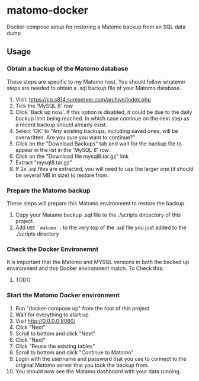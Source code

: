 # matomo-docker
Docker-compose setup for restoring a Matomo backup from an SQL data dump

## Usage

### Obtain a backup of the Matomo database
These steps are specific to my Matomo host. You should follow whatever steps are needed to obtain a .sql backup file of your Matomo database.

1. Visit: https://cp.s814.sureserver.com/archive/index.php
2. Tick the 'MySQL 8' row
3. Click 'Back up now'. If this option is disabled, it could be due to the daily backup limit being reached. In which case continue on the next step as a recent backup should already exist.
4. Select 'OK' to "Any existing backups, including saved ones, will be overwritten. Are you sure you want to continue?"
5. Click on the "Download Backups" tab and wait for the backup file to appear in the list in the 'MySQL 8' row.
6. Click on the "Download file mysql8.tar.gz" link
7. Extract "mysql8.tar.gz"
8. If 2x .sql files are extracted, you will need to use the larger one (it should be several MB in size) to restore from.

### Prepare the Matomo backup
These steps will prepare this Matomo environment to restore the backup.

1. Copy your Matamo backup .sql file to the ./scripts dircectory of this project. 
2. Add ``USE `matomo`;`` to the very top of the .sql file you just added to the ./scripts directory

### Check the Docker Environemnt
It is important that the Matomo and MYSQL versions in both the backed up environment and this Docker environment match. To Check this:

1. TODO

### Start the Matomo Docker environment

1. Run "docker-compose up" from the root of this project
2. Wait for everything to start up
3. Visit http://0.0.0.0:8080/
4. Click "Next"
5. Scroll to bottom and click "Next"
6. Click "Next"
7. Click "Reuse the existing tables"
8. Scroll to bottom and click "Continue to Matomo"
9. Login with the username and password that you use to connect to the original Matomo server that you took the backup from.
10. You should now see the Matamo dashboard with your data running.
